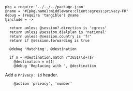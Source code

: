     pkg = require '../../../package.json'
    @name = "#{pkg.name}:middleware:client:egress:privacy-FR"
    debug = (require 'tangible') @name
    @include = ->

      return unless @session?.direction is 'egress'
      return unless @session.dialplan is 'national'
      return unless @session.country is 'fr'
      return if @session.forwarding is true

      @debug 'Matching', @destination

      if m = @destination.match /^3651(\d+)$/
        @destination = m[1]
        @debug 'Replacing with ', @destination

Add a `Privacy: id` header.

        @action 'privacy', 'number'
